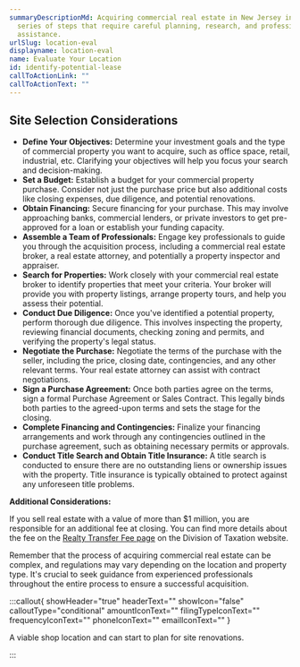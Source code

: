 ```yaml
---
summaryDescriptionMd: Acquiring commercial real estate in New Jersey involves a
  series of steps that require careful planning, research, and professional
  assistance.
urlSlug: location-eval
displayname: location-eval
name: Evaluate Your Location
id: identify-potential-lease
callToActionLink: ""
callToActionText: ""
---
```

## Site Selection Considerations

* **Define Your Objectives:** Determine your investment goals and the type of commercial property you want to acquire, such as office space, retail, industrial, etc. Clarifying your objectives will help you focus your search and decision-making.
* **Set a Budget:** Establish a budget for your commercial property purchase. Consider not just the purchase price but also additional costs like closing expenses, due diligence, and potential renovations.
* **Obtain Financing:** Secure financing for your purchase. This may involve approaching banks, commercial lenders, or private investors to get pre-approved for a loan or establish your funding capacity.
* **Assemble a Team of Professionals:** Engage key professionals to guide you through the acquisition process, including a commercial real estate broker, a real estate attorney, and potentially a property inspector and appraiser.
* **Search for Properties:** Work closely with your commercial real estate broker to identify properties that meet your criteria. Your broker will provide you with property listings, arrange property tours, and help you assess their potential.
* **Conduct Due Diligence:** Once you've identified a potential property, perform thorough due diligence. This involves inspecting the property, reviewing financial documents, checking zoning and permits, and verifying the property's legal status.
* **Negotiate the Purchase:** Negotiate the terms of the purchase with the seller, including the price, closing date, contingencies, and any other relevant terms. Your real estate attorney can assist with contract negotiations.
* **Sign a Purchase Agreement:** Once both parties agree on the terms, sign a formal Purchase Agreement or Sales Contract. This legally binds both parties to the agreed-upon terms and sets the stage for the closing.
* **Complete Financing and Contingencies:** Finalize your financing arrangements and work through any contingencies outlined in the purchase agreement, such as obtaining necessary permits or approvals.
* **Conduct Title Search and Obtain Title Insurance:** A title search is conducted to ensure there are no outstanding liens or ownership issues with the property. Title insurance is typically obtained to protect against any unforeseen title problems.

**Additional Considerations:** 

If you sell real estate with a value of more than $1 million, you are responsible for an additional fee at closing. You can find more details about the fee on the [Realty Transfer Fee page](https://www.nj.gov/treasury/taxation/realty.shtml) on the Division of Taxation website.

Remember that the process of acquiring commercial real estate can be complex, and regulations may vary depending on the location and property type. It's crucial to seek guidance from experienced professionals throughout the entire process to ensure a successful acquisition.

:::callout{ showHeader="true" headerText="" showIcon="false" calloutType="conditional" amountIconText="" filingTypeIconText="" frequencyIconText="" phoneIconText="" emailIconText="" }

A viable shop location and can start to plan for site renovations.

:::